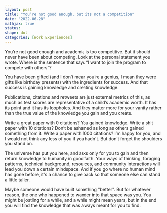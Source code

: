 ```yaml
---
layout: post
title: "You’re not good enough, but its not a competition"
date: "2022-06-28"
mathjax: true
status: 
shape: dot
categories: [Work Experiences]
---
```


You’re not good enough and academia is too competitive. But it should never have been about competing. Look at the personal statement you wrote. Where is the sentence that says “I want to join the program to compete with others”? 

You have been gifted (and I don’t mean you’re a genius, I mean they were gifts like birthday presents) with the ingredients for success. And that success is gaining knowledge and creating knowledge. 

Publications, citations and retweets are just external metrics of this, as much as test scores are representative of a child’s academic worth. It has its point and it has its loopholes. And they matter more for your vanity rather than the true value of the knowledge you gain and you create. 

Write a great paper with 0 citations? You gained knowledge. Write a shit paper with 10 citations? Don’t be ashamed as long as others gained something from it. Write a paper with 1000 citations? I’m happy for you, and I would not think any less of you if you hadn't. But don’t forget the shoulders you stand on. 

The universe has put you here, and asks only for you to gain and then return knowledge to humanity in good faith. Your ways of thinking, foraging patterns, technical background, resources, and community interactions will lead you down a certain mindspace. And if you go where no human mind has gone before, it's a chance to give back so that someone else can stand a little taller. 

Maybe someone would have built something "better". But for whatever reason, the one who happened to wander into that space was you. You might be jostling for a while, and a while might mean years, but in the end you will find the knowledge that was always meant for you to find.

